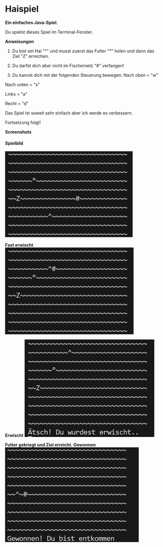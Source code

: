 # Haispiel

**Ein einfaches Java-Spiel.**

Du spielst dieses Spiel im Terminal-Fenster.

**Anweisungen**
1. Du bist ein Hai "^" und musst zuerst das Futter "°" holen und dann das Ziel "Z" erreichen.

2. Du darfst dich aber nicht im Fischernetz "#" verfangen!

3. Du kannst dich mit der folgenden Steuerung bewegen:
  Nach oben = "w"

  Nach unten = "s"
  
  Links = "a"
  
  Recht = "d"

  Das Spiel ist soweit sehr einfach aber ich werde es verbessern. 

  Fortsetzung folgt!

  **Screenshots**

<h4>Spielbild</h4>
<img src="./bilder/eins.jpg" alt="spielbild" />

**Fast erwischt**
![fast_erwischt](./bilder/zwei.jpg)

**Erwischt**
![erwischt](./bilder/drei.jpg)

**Futter gekriegt und Ziel erreicht. Gewonnen**
![gewonnen](./bilder/vier.jpg)

